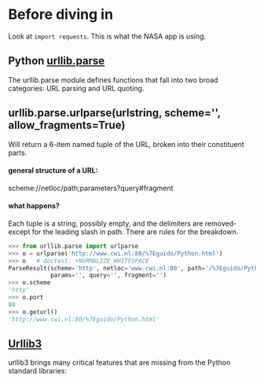 # Before diving in

Look at `import requests`. This is what the NASA app is using.

## Python [urllib.parse](https://docs.python.org/3/library/urllib.parse.html)

The urllib.parse module defines functions that fall into two broad categories: URL parsing and URL quoting. 

## urllib.parse.urlparse(urlstring, scheme='', allow_fragments=True)

Will return a 6-item named tuple of the URL, broken into their constituent parts.

#### general structure of a URL: 

scheme://netloc/path;parameters?query#fragment

#### what happens?

Each tuple is a string, possibly empty, and the delimiters are removed- except for the leading slash in path. There are rules for the breakdown. 

```py
>>> from urllib.parse import urlparse
>>> o = urlparse('http://www.cwi.nl:80/%7Eguido/Python.html')
>>> o   # doctest: +NORMALIZE_WHITESPACE
ParseResult(scheme='http', netloc='www.cwi.nl:80', path='/%7Eguido/Python.html',
            params='', query='', fragment='')
>>> o.scheme
'http'
>>> o.port
80
>>> o.geturl()
'http://www.cwi.nl:80/%7Eguido/Python.html'
```

## [Urllib3](https://github.com/urllib3/urllib3)

urllib3 brings many critical features that are missing from the Python standard libraries: